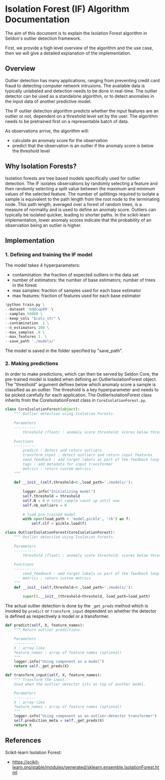 # Isolation Forest (IF) Algorithm Documentation

The aim of this document is to explain the Isolation Forest algorithm in Seldon's outlier detection framework.

First, we provide a high level overview of the algorithm and the use case, then we will give a detailed explanation of the implementation.

## Overview

Outlier detection has many applications, ranging from preventing credit card fraud to detecting computer network intrusions. The available data is typically unlabeled and detection needs to be done in real-time. The outlier detector can be used as a standalone algorithm, or to detect anomalies in the input data of another predictive model.

The IF outlier detection algorithm predicts whether the input features are an outlier or not, dependent on a threshold level set by the user. The algorithm needs to be pretrained first on a representable batch of data.

As observations arrive, the algorithm will:
- calculate an anomaly score for the observation
- predict that the observation is an outlier if the anomaly score is below the threshold level

## Why Isolation Forests?

Isolation forests are tree based models specifically used for outlier detection. The IF isolates observations by randomly selecting a feature and then randomly selecting a split value between the maximum and minimum values of the selected feature. The number of splittings required to isolate a sample is equivalent to the path length from the root node to the terminating node. This path length, averaged over a forest of random trees, is a measure of normality and is used to define an anomaly score. Outliers can typically be isolated quicker, leading to shorter paths. In the scikit-learn implementation, lower anomaly scores indicate that the probability of an observation being an outlier is higher.

## Implementation

### 1. Defining and training the IF model

The model takes 4 hyperparameters:

- contamination: the fraction of expected outliers in the data set
- number of estimators: the number of base estimators; number of trees in the forest
- max samples: fraction of samples used for each base estimator
- max features: fraction of features used for each base estimator

``` python
!python train.py \
--dataset 'kddcup99' \
--samples 50000 \
--keep_cols "$cols_str" \
--contamination .1 \
--n_estimators 100 \
--max_samples .8 \
--max_features 1. \
--save_path './models/'
```

The model is saved in the folder specified by "save_path".

### 2. Making predictions

In order to make predictions, which can then be served by Seldon Core, the pre-trained model is loaded when defining an OutlierIsolationForest object. The "threshold" argument defines below which anomaly score a sample is classified as an outlier. The threshold is a key hyperparameter and needs to be picked carefully for each application. The OutlierIsolationForest class inherits from the CoreIsolationForest class in ```CoreIsolationForest.py```.

``` python
class CoreIsolationForest(object):
    """ Outlier detection using Isolation Forests.
    
    Parameters
    ----------
        threshold (float) : anomaly score threshold; scores below threshold are outliers
     
    Functions
    ----------
        predict : detect and return outliers
        transform_input : detect outliers and return input features
        send_feedback : add target labels as part of the feedback loop
        tags : add metadata for input transformer
        metrics : return custom metrics
    """
    
    def __init__(self,threshold=0.,load_path='./models/'):
        
        logger.info("Initializing model")
        self.threshold = threshold
        self.N = 0 # total sample count up until now
        self.nb_outliers = 0
        
        # load pre-trained model
        with open(load_path + 'model.pickle', 'rb') as f:
            self.clf = pickle.load(f)
```

```python
class OutlierIsolationForest(CoreIsolationForest):
    """ Outlier detection using Isolation Forests.
    
    Parameters
    ----------
        threshold (float) : anomaly score threshold; scores below threshold are outliers
     
    Functions
    ----------
        send_feedback : add target labels as part of the feedback loop
        metrics : return custom metrics
    """
    def __init__(self,threshold=0.,load_path='./models/'):
        
        super().__init__(threshold=threshold, load_path=load_path)
```

The actual outlier detection is done by the ```_get_preds``` method which is invoked by ```predict``` or ```transform_input``` dependent on whether the detector is defined as respectively a model or a transformer.

``` python
def predict(self, X, feature_names):
    """ Return outlier predictions.

    Parameters
    ----------
    X : array-like
    feature_names : array of feature names (optional)
    """
    logger.info("Using component as a model")
    return self._get_preds(X)
```

```python
def transform_input(self, X, feature_names):
    """ Transform the input. 
    Used when the outlier detector sits on top of another model.

    Parameters
    ----------
    X : array-like
    feature_names : array of feature names (optional)
    """
    logger.info("Using component as an outlier-detector transformer")
    self.prediction_meta = self._get_preds(X)
    return X
```

## References

Scikit-learn Isolation Forest:
- https://scikit-learn.org/stable/modules/generated/sklearn.ensemble.IsolationForest.html